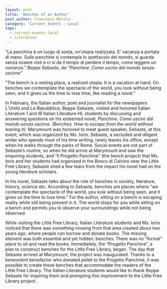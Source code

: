 ```yaml
---
layout: post
title: 'Benches of an Author'
post_author: Francesco Merola
category: 'Current Events — Local'
tags:
  - current-events-local
  - literature
---
```


“La panchina è un luogo di sosta, un’utopia realizzata. E’ vacanza a portata di mano. Sulle panchine si contempla lo spettacolo del mondo, si guarda senza essere visti e ci si dà il tempo di perdere il tempo, come leggere un romanzo.”
<cite>Beppe Sebaste, da “Panchine. Come uscire dal mondo senza uscirne”</cite>

“The bench is a resting place, a realized utopia. It is a vacation at hand. On benches we contemplate the spectacle of the world, you look without being seen, and it gives us the time to lose time, like reading a novel.”

In February, the Italian author, poet and journalist for the newspapers *L’Unità and La Repubblica*, Beppe Sebaste, visited and honored Italian Literature 1 and IB Italian Literature HL students by discussing and answering questions on his esteemed novel, *Panchine. Come uscire dal mondo senza uscirne. (Benches. How to escape from the world without leaving it)*. Marymount was honored to meet guest speaker, Sebaste, at this event, which was organized by Ms. Iorio. Sebaste, a secluded and diligent writer who spends most of his time writing, rarely leaves his office, except when he walks through the parks of Rome. Social events are not part of Sebaste’s routine, so when he did arrive at Marymount and saw the enquiring students, and “Il Progetto Panchine” (the bench project) that Ms. Iorio and her students had organized in the Bosco di Calvino near the Little Free Library, Sebaste shed a few tears from the impact his novel had on the young literature scholars.

In his novel, Sebaste talks about the role of benches in society, literature, history, science etc. According to Sebaste, benches are places where “we contemplate the spectacle of the world, you look without being seen, and it gives us the time to lose time.” For the author, sitting on a bench is escaping reality while still being present in it. The world stops for you while sitting on a bench and permits you to observe your surroundings while not being observed.

While visiting the Little Free Library, Italian Literature students and Ms. Iorio noticed that there was something missing from that area created about two years ago, where people can borrow and donate books. The missing element was both essential and yet hidden: benches. There was no “formal” place to sit and read the books. Immediately, the “Progetto Panchine”, a plan to construct benches for the Little Free Library, began. The day that Sebaste arrived at Marymount, the project was inaugurated. Thanks to a benevolent benefactor who donated pellet to the Progetto Panchine, it was possible to create these benches that accommodate the readers of the Little Free Library. The Italian Literature students would like to thank Beppe Sebaste for inspiring them and prompting this improvement to the Little Free Library project.
